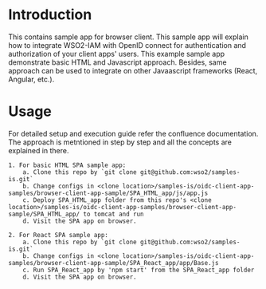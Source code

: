 # Introduction

This contains sample app for browser client. This sample app will explain how to integrate WSO2-IAM with OpenID connect for authentication and authorization of your client apps' users. This example sample app demonstrate basic HTML and Javascript approach. Besides, same approach can be used to integrate on other Javaascript frameworks (React, Angular, etc.).

# Usage

For detailed setup and execution guide refer the confluence documentation. The approach is metntioned in step by step and all the concepts are explained in there.

	1. For basic HTML SPA sample app:
		a. Clone this repo by `git clone git@github.com:wso2/samples-is.git`
		b. Change configs in <clone location>/samples-is/oidc-client-app-samples/browser-client-app-sample/SPA_HTML_app/js/app.js
		c. Deploy SPA_HTML_app folder from this repo's <clone location>/samples-is/oidc-client-app-samples/browser-client-app-sample/SPA_HTML_app/ to tomcat and run
		d. Visit the SPA app on browser.

	2. For React SPA sample app:
		a. Clone this repo by `git clone git@github.com:wso2/samples-is.git`
		b. Change configs in <clone location>/samples-is/oidc-client-app-samples/browser-client-app-sample/SPA_React_app/app/Base.js
		c. Run SPA_React_app by 'npm start' from the SPA_React_app folder
		d. Visit the SPA app on browser.


